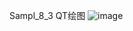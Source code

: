 Sampl_8_3
QT绘图
![image](https://github.com/Jveven/QT_Painter/assets/92143911/6dd8a7de-3b88-44e7-932e-38c4cfc0202f)
